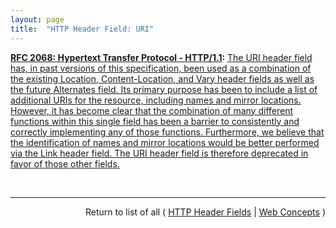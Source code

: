 ```yaml
---
layout: page
title:  "HTTP Header Field: URI"
---
```


**[RFC 2068: Hypertext Transfer Protocol - HTTP/1.1](/specs/IETF/RFC/2068 "The Hypertext Transfer Protocol (HTTP) is an application-level protocol for distributed, collaborative, hypermedia information systems. It is a generic, stateless, object-oriented protocol which can be used for many tasks, such as name servers and distributed object management systems, through extension of its request methods. A feature of HTTP is the typing and negotiation of data representation, allowing systems to be built independently of the data being transferred. HTTP has been in use by the World-Wide Web global information initiative since 1990. This specification defines the protocol referred to as &#34;HTTP/1.1&#34;."):** [The URI header field has, in past versions of this specification, been used as a combination of the existing Location, Content-Location, and Vary header fields as well as the future Alternates field. Its primary purpose has been to include a list of additional URIs for the resource, including names and mirror locations. However, it has become clear that the combination of many different functions within this single field has been a barrier to consistently and correctly implementing any of those functions. Furthermore, we believe that the identification of names and mirror locations would be better performed via the Link header field. The URI header field is therefore deprecated in favor of those other fields.](http://tools.ietf.org/html/rfc2068#section-19.6.2.5)

<br/>
<hr/>

<p style="text-align: right">Return to list of all ( <a href="../http-headers">HTTP Header Fields</a> | <a href="../">Web Concepts</a> )</p>
